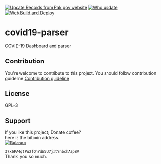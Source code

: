 
[![Update Records from Pak gov website](https://github.com/lablnet/covid19-parser/actions/workflows/pk.yaml/badge.svg)](https://github.com/lablnet/covid19-parser/actions/workflows/pk.yaml)
[![Who update](https://github.com/lablnet/covid19-parser/actions/workflows/who.yaml/badge.svg)](https://github.com/lablnet/covid19-parser/actions/workflows/who.yaml)
[![Web Build and Deploy](https://github.com/lablnet/covid19-parser/actions/workflows/web_build.yml/badge.svg)](https://github.com/lablnet/covid19-parser/actions/workflows/web_build.yml)
# covid19-parser
COVID-19 Dashboard and parser 

## Contribution
You're welcome to contribute to this project.
You should follow contribution guideline [Contribution guideline](https://github.com/lablnet/covid19-parser/blob/master/CONTRIBUTING.md)

## License  
GPL-3
  
## Support  
If you like this project; Donate coffee?    
here is the bitcoin address.  
[![Balance](https://img.balancebadge.io/btc/37x6PA4qtPu2fQnYdW5U7jztYhbchASpBV.svg)](https://img.balancebadge.io/btc/37x6PA4qtPu2fQnYdW5U7jztYhbchASpBV.svg)  
  
   ```37x6PA4qtPu2fQnYdW5U7jztYhbchASpBV```    
 Thank, you so much.  
  
